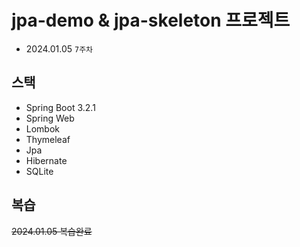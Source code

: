 # jpa-demo & jpa-skeleton 프로젝트

- 2024.01.05 `7주차`

## 스택
- Spring Boot 3.2.1
- Spring Web
- Lombok
- Thymeleaf
- Jpa
- Hibernate
- SQLite

## 복습
~~2024.01.05 복습완료~~

